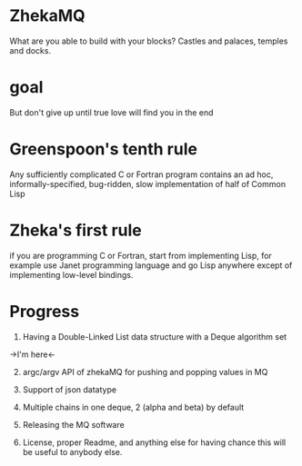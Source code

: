 # ZhekaMQ
What are you able to build with your blocks? Castles and palaces, temples and docks.

# goal
But don't give up until true love will find you in the end

# Greenspoon's tenth rule
Any sufficiently complicated C or Fortran program contains an ad hoc, informally-specified, bug-ridden, slow implementation of half of Common Lisp

# Zheka's first rule
if you are programming C or Fortran, start from implementing Lisp, for example use Janet programming language and go Lisp anywhere except of implementing low-level bindings.

# Progress

1. Having a Double-Linked List data structure with a Deque algorithm set

->I'm here<-

2. argc/argv API of zhekaMQ for pushing and popping values in MQ

3. Support of json datatype

4. Multiple chains in one deque, 2 (alpha and beta) by default

5. Releasing the MQ software

6. License, proper Readme, and anything else for having chance this will be useful to anybody else.
